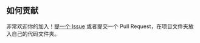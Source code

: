## 如何贡献

非常欢迎你的加入！[提一个 Issue](https://github.com/mason369/exceptionHandling/issues) 或者提交一个 Pull Request，在项目文件夹放入自己的代码文件夹。